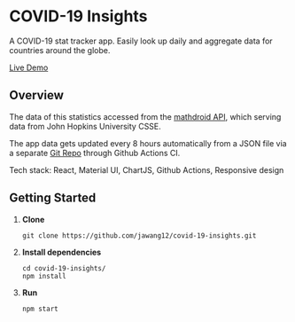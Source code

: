 # COVID-19 Insights

A COVID-19 stat tracker app. Easily look up daily and aggregate data for countries around the globe. <br />

[Live Demo](https://github.com/facebook/create-react-app)

## Overview

The data of this statistics accessed from the [mathdroid API](https://github.com/mathdroid/covid-19-api), which serving data from John Hopkins University CSSE.

The app data gets updated every 8 hours automatically from a JSON file via a separate [Git Repo](https://github.com/jawang12/covid-data-ext) through Github Actions CI. <br />

Tech stack: React, Material UI, ChartJS, Github Actions, Responsive design

## Getting Started

1.  **Clone**

    ```shell
    git clone https://github.com/jawang12/covid-19-insights.git
    ```

2.  **Install dependencies**

    ```shell
    cd covid-19-insights/
    npm install
    ```

3.  **Run**
    ```shell
    npm start
    ```
